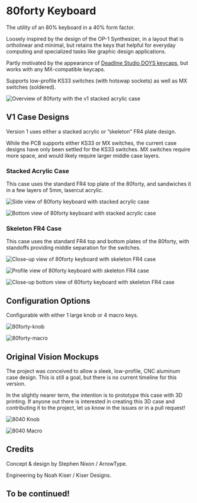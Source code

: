 # 80forty Keyboard

The utility of an 80% keyboard in a 40% form factor.

Loosely inspired by the design of the OP-1 Synthesizer, in a layout that is ortholinear and minimal, but retains the keys that helpful for everyday computing and specialized tasks like graphic design applications.

Partly motivated by the appearance of [Deadline Studio DOYS keycaps]([url](https://deadline.space/products/doys-keycaps)), but works with any MX-compatible keycaps.

Supports low-profile KS33 switches (with hotswap sockets) as well as MX switches (soldered).

![Overview of 80forty with the v1 stacked acrylic case](https://github.com/arrowtype/80forty/assets/45946693/689ba062-c174-4200-a20d-0fd4e433be26)


## V1 Case Designs

Version 1 uses either a stacked acrylic or ”skeleton” FR4 plate design.

While the PCB supports either KS33 or MX switches, the current case designs have only been settled for the KS33 switches. MX switches require more space, and would likely require larger middle case layers.

### Stacked Acrylic Case

This case uses the standard FR4 top plate of the 80forty, and sandwiches it in a few layers of 5mm, lasercut acrylic.

![Side view of 80forty keyboard with stacked acrylic case](https://github.com/arrowtype/80forty/assets/45946693/fb458766-9641-4913-a890-6a5d060a5825)

![Bottom view of 80forty keyboard with stacked acrylic case](https://github.com/arrowtype/80forty/assets/45946693/da6e7aff-e629-48d0-85e6-07347c3c8141)

### Skeleton FR4 Case

This case uses the standard FR4 top and bottom plates of the 80forty, with standoffs providing middle separation for the switches.

![Close-up view of 80forty keyboard with skeleton FR4 case](https://github.com/arrowtype/80forty/assets/45946693/7f9dc68f-2087-4758-ac63-f5a6176eb8ea)

![Profile view of 80forty keyboard with skeleton FR4 case](https://github.com/arrowtype/80forty/assets/45946693/ec4543be-f3c3-4d07-b83d-73357ced653b)

![Close-up bottom view of 80forty keyboard with skeleton FR4 case](https://github.com/arrowtype/80forty/assets/45946693/d49351ab-737a-415d-924b-420b38618804)

## Configuration Options

Configurable with either 1 large knob or 4 macro keys.

![80forty-knob](https://github.com/arrowtype/EightyForty/assets/45946693/39bb6fa5-88dd-4389-a4f0-af48277507c1)

![80forty-macro](https://github.com/arrowtype/EightyForty/assets/45946693/74899e76-7505-49b7-8cb2-fdf65c2adc61)

## Original Vision Mockups

The project was conceived to allow a sleek, low-profile, CNC aluminum case design. This is still a goal, but there is no current timeline for this version.

In the slightly nearer term, the intention is to prototype this case with 3D printing. If anyone out there is interested in creating this 3D case and contributing it to the project, let us know in the issues or in a pull request!

![8040 Knob](https://github.com/arrowtype/EightyForty/assets/45946693/5f2414e0-8bce-41f5-8451-36dc80e66794)

![8040 Macro](https://github.com/arrowtype/EightyForty/assets/45946693/546b121b-736e-438a-a96e-64aad3fe3442)

## Credits

Concept & design by Stephen Nixon / ArrowType.

Engineering by Noah Kiser / Kiser Designs.

## To be continued!
